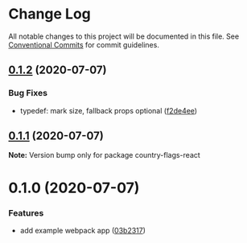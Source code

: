 # Change Log

All notable changes to this project will be documented in this file.
See [Conventional Commits](https://conventionalcommits.org) for commit guidelines.

## [0.1.2](https://github.com/petermikitsh/country-flags-react/compare/v0.1.1...v0.1.2) (2020-07-07)


### Bug Fixes

* typedef: mark size, fallback props optional ([f2de4ee](https://github.com/petermikitsh/country-flags-react/commit/f2de4ee7f26830ccd83b7f31e0da77029ae96ce5))





## [0.1.1](https://github.com/petermikitsh/country-flags-react/compare/v0.1.0...v0.1.1) (2020-07-07)

**Note:** Version bump only for package country-flags-react





# 0.1.0 (2020-07-07)


### Features

* add example webpack app ([03b2317](https://github.com/petermikitsh/country-flags-react/commit/03b23175162a979673546c6d499f52bfeb0537e1))

